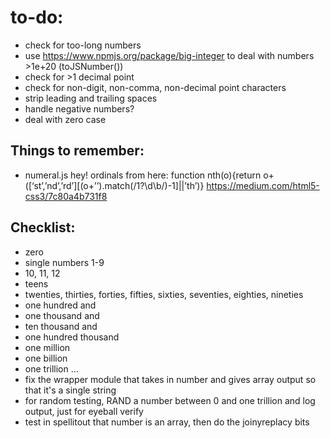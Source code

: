 to-do:
=======================
* check for too-long numbers
* use https://www.npmjs.org/package/big-integer to deal with numbers >1e+20 (toJSNumber())
* check for >1 decimal point
* check for non-digit, non-comma, non-decimal point characters
* strip leading and trailing spaces
* handle negative numbers?
* deal with zero case

Things to remember:
-----------------------
+ numeral.js
hey! ordinals from here:
function nth(o){return o+([‘st’,’nd’,’rd’][(o+’’).match(/1?\d\b/)-1]||’th’)}
https://medium.com/html5-css3/7c80a4b731f8

Checklist:
------------------------
* zero
* single numbers 1-9
* 10, 11, 12
* teens
* twenties, thirties, forties, fifties, sixties, seventies, eighties, nineties
* one hundred and
* one thousand and
* ten thousand and
* one hundred thousand
* one million
* one billion
* one trillion ... 
* fix the wrapper module that takes in number and gives array output so that it's a single string
* for random testing, RAND a number between 0 and one trillion and log output, just for eyeball verify
* test in spellitout that number is an array, then do the joinyreplacy bits

